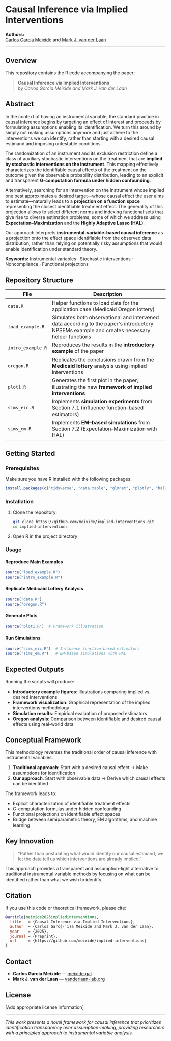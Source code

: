 # Causal Inference via Implied Interventions

**Authors:**  
[Carlos García Meixide](https://meixide.gal) and [Mark J. van der Laan](https://vanderlaan-lab.org) 

---

## Overview

This repository contains the R code accompanying the paper:

> **Causal Inference via Implied Interventions**  
> *by Carlos García Meixide and Mark J. van der Laan*

## Abstract

In the context of having an instrumental variable, the standard practice in causal inference begins by targeting an effect of interest and proceeds by formulating assumptions enabling its identification. We turn this around by simply not making assumptions anymore and just adhere to the interventions we can identify, rather than starting with a desired causal estimand and imposing untestable conditions.

The randomization of an instrument and its exclusion restriction define a class of auxiliary stochastic interventions on the treatment that are **implied by stochastic interventions on the instrument**. This mapping effectively characterizes the identifiable causal effects of the treatment on the outcome given the observable probability distribution, leading to an explicit and transparent **G-computation formula under hidden confounding**.

Alternatively, searching for an intervention on the instrument whose implied one best approximates a desired target—whose causal effect the user aims to estimate—naturally leads to a **projection on a function space** representing the closest identifiable treatment effect. The generality of this projection allows to select different norms and indexing functional sets that give rise to diverse estimation problems, some of which we address using **Expectation–Maximization** and the **Highly Adaptive Lasso (HAL)**.

Our approach interprets **instrumental-variable–based causal inference** as a projection onto the effect space identifiable from the observed data distribution, rather than relying on potentially risky assumptions that would enable identification under standard theory.

**Keywords:** Instrumental variables · Stochastic interventions · Noncompliance · Functional projections

## Repository Structure

| File | Description |
|------|-------------|
| `data.R` | Helper functions to load data for the application case (Medicaid Oregon lottery) |
| `load_example.R` | Simulates both observational and intervened data according to the paper's introductory NPSEMs example and creates necessary helper functions |
| `intro_example.R` | Reproduces the results in the **introductory example** of the paper |
| `oregon.R` | Replicates the conclusions drawn from the **Medicaid lottery** analysis using implied interventions |
| `plot1.R` | Generates the first plot in the paper, illustrating the new **framework of implied interventions** |
| `sims_eic.R` | Implements **simulation experiments** from Section 7.1 (influence function–based estimators) |
| `sims_em.R` | Implements **EM–based simulations** from Section 7.2 (Expectation–Maximization with HAL) |

## Getting Started

### Prerequisites

Make sure you have R installed with the following packages:

```r
install.packages(c("tidyverse", "data.table", "glmnet", "plotly", "hal9001"))
```

### Installation

1. Clone the repository:
   ```bash
   git clone https://github.com/meixide/implied-interventions.git
   cd implied-interventions
   ```

2. Open R in the project directory

### Usage

#### Reproduce Main Examples

```r
source("load_example.R")
source("intro_example.R")
```

#### Replicate Medicaid Lottery Analysis

```r
source("data.R")
source("oregon.R")
```

#### Generate Plots

```r
source("plot1.R")  # Framework illustration
```

#### Run Simulations

```r
source("sims_eic.R")  # Influence function-based estimators
source("sims_em.R")   # EM-based simulations with HAL
```

## Expected Outputs

Running the scripts will produce:

- **Introductory example figures**: Illustrations comparing implied vs. desired interventions
- **Framework visualization**: Graphical representation of the implied interventions methodology
- **Simulation results**: Empirical evaluation of proposed estimators
- **Oregon analysis**: Comparison between identifiable and desired causal effects using real-world data

## Conceptual Framework

This methodology reverses the traditional order of causal inference with instrumental variables:

1. **Traditional approach**: Start with a desired causal effect → Make assumptions for identification
2. **Our approach**: Start with observable data → Derive which causal effects can be identified

The framework leads to:
- Explicit characterization of identifiable treatment effects
- G-computation formulas under hidden confounding
- Functional projections on identifiable effect spaces
- Bridge between semiparametric theory, EM algorithms, and machine learning

## Key Innovation

> "Rather than postulating what would identify our causal estimand, we let the data tell us which interventions are already implied."

This approach provides a transparent and assumption-light alternative to traditional instrumental variable methods by focusing on what can be identified rather than what we wish to identify.

## Citation

If you use this code or theoretical framework, please cite:

```bibtex
@article{meixide2025impliedinterventions,
  title   = {Causal Inference via Implied Interventions},
  author  = {Carlos Garc{\'i}a Meixide and Mark J. van der Laan},
  year    = {2025},
  journal = {Preprint},
  url     = {https://github.com/meixide/implied-interventions}
}
```

## Contact

- **Carlos García Meixide** — [meixide.gal](https://meixide.gal)
- **Mark J. van der Laan** — [vanderlaan-lab.org](https://vanderlaan-lab.org)

## License

[Add appropriate license information]

---

*This work presents a novel framework for causal inference that prioritizes identification transparency over assumption-making, providing researchers with a principled approach to instrumental variable analysis.*
